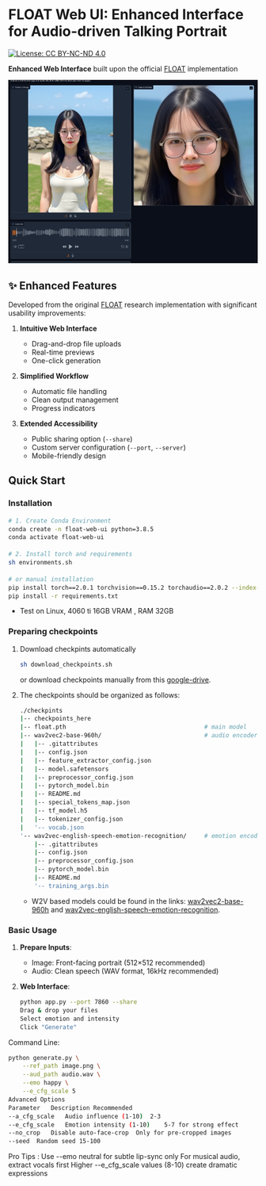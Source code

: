 # FLOAT Web UI: Enhanced Interface for Audio-driven Talking Portrait

[![License: CC BY-NC-ND 4.0](https://img.shields.io/badge/License-CC_BY--NC--ND_4.0-lightgrey.svg)](https://creativecommons.org/licenses/by-nc-nd/4.0/)

**Enhanced Web Interface** built upon the official [FLOAT](https://deepbrainai-research.github.io/float/) implementation

![preview](./demo-web-ui.png)

## ✨ Enhanced Features
Developed from the original [FLOAT](https://github.com/DeepBrainAI-Research/FLOAT) research implementation with significant usability improvements:

1. **Intuitive Web Interface**  
   - Drag-and-drop file uploads
   - Real-time previews
   - One-click generation

2. **Simplified Workflow**  
   - Automatic file handling
   - Clean output management
   - Progress indicators

3. **Extended Accessibility**  
   - Public sharing option (`--share`)
   - Custom server configuration (`--port`, `--server`)
   - Mobile-friendly design

## Quick Start

### Installation
```bash
# 1. Create Conda Environment
conda create -n float-web-ui python=3.8.5
conda activate float-web-ui

# 2. Install torch and requirements
sh environments.sh

# or manual installation
pip install torch==2.0.1 torchvision==0.15.2 torchaudio==2.0.2 --index-url https://download.pytorch.org/whl/cu118
pip install -r requirements.txt
```
- Test on Linux, 4060 ti 16GB VRAM , RAM 32GB 

### Preparing checkpoints

1. Download checkpints automatically

    ```.bash
    sh download_checkpoints.sh
    ```

    or download checkpoints manually from this [google-drive](https://drive.google.com/file/d/1rvWuM12cyvNvBQNCLmG4Fr2L1rpjQBF0/view?usp=sharing).

2. The checkpoints should be organized as follows:
    ```.bash
    ./checkpints
    |-- checkpoints_here
    |-- float.pth                                       # main model
    |-- wav2vec2-base-960h/                             # audio encoder
    |   |-- .gitattributes
    |   |-- config.json
    |   |-- feature_extractor_config.json
    |   |-- model.safetensors
    |   |-- preprocessor_config.json
    |   |-- pytorch_model.bin
    |   |-- README.md
    |   |-- special_tokens_map.json
    |   |-- tf_model.h5
    |   |-- tokenizer_config.json
    |   '-- vocab.json
    '-- wav2vec-english-speech-emotion-recognition/     # emotion encoder
        |-- .gitattributes
        |-- config.json
        |-- preprocessor_config.json
        |-- pytorch_model.bin
        |-- README.md
        '-- training_args.bin
    ```
   - W2V based models could be found in the links: [wav2vec2-base-960h](https://huggingface.co/facebook/wav2vec2-base-960h) and [wav2vec-english-speech-emotion-recognition](https://huggingface.co/r-f/wav2vec-english-speech-emotion-recognition).

### Basic Usage
1. **Prepare Inputs**:
   - Image: Front-facing portrait (512×512 recommended)
   - Audio: Clean speech (WAV format, 16kHz recommended)

2. **Web Interface**:
   ```bash
   python app.py --port 7860 --share
   Drag & drop your files
   Select emotion and intensity
   Click "Generate"
   ```

Command Line:
```.bash
python generate.py \
    --ref_path image.png \
    --aud_path audio.wav \
    --emo happy \
    --e_cfg_scale 5
Advanced Options
Parameter	Description	Recommended
--a_cfg_scale	Audio influence (1-10)	2-3
--e_cfg_scale	Emotion intensity (1-10)	5-7 for strong effect
--no_crop	Disable auto-face-crop	Only for pre-cropped images
--seed	Random seed	15-100
```

Pro Tips :
   Use --emo neutral for subtle lip-sync only
   For musical audio, extract vocals first
   Higher --e_cfg_scale values (8-10) create dramatic expressions
